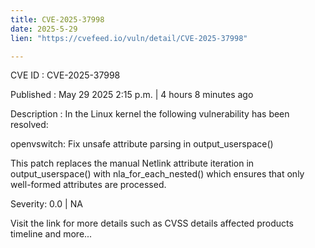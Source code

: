 ```yaml
---
title: CVE-2025-37998
date: 2025-5-29
lien: "https://cvefeed.io/vuln/detail/CVE-2025-37998"

---
```


CVE ID : CVE-2025-37998

Published :  May 29
2025
2:15 p.m. | 4 hours
8 minutes ago

Description : In the Linux kernel
the following vulnerability has been resolved:

openvswitch: Fix unsafe attribute parsing in output_userspace()

This patch replaces the manual Netlink attribute iteration in
output_userspace() with nla_for_each_nested()
which ensures that only
well-formed attributes are processed.

Severity: 0.0 | NA

Visit the link for more details
such as CVSS details
affected products
timeline
and more...
